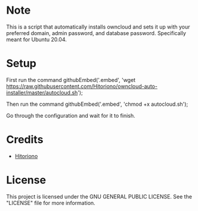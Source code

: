 # Note
This is a script that automatically installs owncloud and sets it up with your preferred domain, admin password, and database password. Specifically meant for Ubuntu 20.04.

# Setup
First run the command githubEmbed('.embed', 'wget https://raw.githubusercontent.com/Hitoriono/owncloud-auto-installer/master/autocloud.sh');


Then run the command githubEmbed('.embed', 'chmod +x autocloud.sh');


Go through the configuration and wait for it to finish.
# Credits
* <a href=https://github.com/Hitoriono>Hitoriono</a>
# License
This project is licensed under the GNU GENERAL PUBLIC LICENSE.
See the "LICENSE" file for more information.

